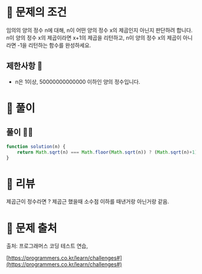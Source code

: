# 📌 문제의 조건
임의의 양의 정수 n에 대해, n이 어떤 양의 정수 x의 제곱인지 아닌지 판단하려 합니다.
n이 양의 정수 x의 제곱이라면 x+1의 제곱을 리턴하고, n이 양의 정수 x의 제곱이 아니라면 -1을 리턴하는 함수를 완성하세요.
## 제한사항 🤔
* n은 1이상, 50000000000000 이하인 양의 정수입니다.
# 📌 풀이


## 풀이 👨‍💻

```jsx
function solution(n) {
    return Math.sqrt(n) === Math.floor(Math.sqrt(n)) ? (Math.sqrt(n)+1)*(Math.sqrt(n)+1) : -1
}
```


# 📌 리뷰
제곱근이 정수라면 ? 제곱근 했을때 소수점 이하를 때낸거랑 아닌거랑 같음.

# 📌 문제 출처

출처: 프로그래머스 코딩 테스트 연습,

[https://programmers.co.kr/learn/challenges#](https://programmers.co.kr/learn/challenges#)
